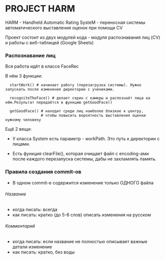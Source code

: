 # PROJECT HARM

HARM - Handheld Automatic Rating SysteM - переносная системы автоматического выставления оценок при помощи CV

Проект состоит из двух модулей кода - модуля распознавания лиц (CV) и работы с веб-таблицей (Google Sheets)

### Распознавание лиц

Вся работа идёт в классе FaceRec   

В нём 3 функции:   
```
  startWork() # начинает работу (перезагрузка системы). Нужно запускать после изменения директории с учениками.
  
  recogniteTheFace() # делает скрин с камеры и распознаёт лица на нём.Результат передаётся в функцию getGoodFace()
                     
  getGoodFace() # находит среди лиц наиболее близкое к центру, 
                # чтобы повысить вероятность выставления оценки нужному человеку
```

Ещё 2 вещи:
 - У класса System есть параметр - workPath. Это путь к директории с лицами.
	
 - Есть функция clearFile(), которая очищает файл с encoding-ами после каждого перезапуска системы, дабы не
	захламлять память.

### Правила создания commit-ов

- В одном commit-е содержится изменение только ОДНОГО файла
###### Название
- когда писать: всегда
- как писать: кратко (до 5-6 слов) описать изменения на русском
###### Комментарий
- когда писать: если название не полностью описывает важные детали изменение
- как писать: кратко, без воды
